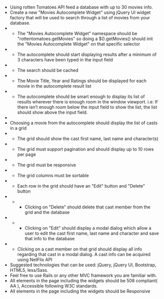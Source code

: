  - Using rotten Tomatoes API feed a database with up to 30 movies info.
 - Create a new "Movies Autocomplete Widget" using jQuery UI widget factory that will be used to search through a list of movies from your database.
 -  - The "Movies Autocomplete Widget" namespace should be "rottentomatoes.getMovies" so doing a $(<CSS3 Selector>).getMovies(<OPTIONS>) should init the "Movies Autocomplete Widget" on that specific selector
 -  - The autocomplete should start displaying results after a minimum of 3 characters have been typed in the input field
 -  - The search should be cached
 -  - The Movie Title, Year and Ratings should be displayed for each movie in the autocomplete result list
 -  - The autocomplete should be smart enough to display its list of results wherever there is enough room in the window viewport. i.e: If there isn’t enough room below the input field to show the list, the list should show above the input field.
 -  
 - Choosing a movie from the autocomplete should display the list of casts in a grid
 -  - The grid should show the cast first name, last name and character(s)
 -  - The grid must support pagination and should display up to 10 rows per page
 -  - The grid must be responsive
 -  - The grid columns must be sortable
 -  - Each row in the grid should have an "Edit" button and "Delete" button
 -  -  - Clicking on "Delete" should delete that cast member from the grid and the database
 -  -  - Clicking on "Edit" should display a modal dialog which allow a user to edit the cast first name, last name and character and save that info to the database
 -  - Clicking on a cast member on that grid should display all info regarding that cast in a modal dialog. A cast info can be acquired using NetFlix API
 - Suggested technologies that can be used: jQuery, jQuery UI, Bootstrap, HTML5, less/Sass.
 - Feel free to use Rails or any other MVC framework you are familiar with.
 - All elements in the page including the widgets should be 508 compliant( AA ), Accessible following W3C standards.
 - All elements in the page including the widgets should be Responsive
